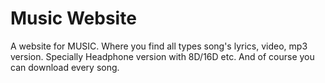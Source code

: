 # Music Website
A website for MUSIC. Where you find all types song's lyrics, video, mp3 version. Specially Headphone version with 8D/16D etc. And of course you can download every song. 
